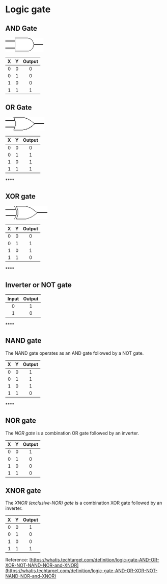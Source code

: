 # Logic gate

##  AND Gate

![](.gitbook/assets/image%20%286%29.png)

| X | Y | Output |
| :---: | :---: | :---: |
| 0 | 0 | 0 |
| 0 | 1 | 0 |
| 1 | 0 | 0 |
| 1 | 1 | 1 |



##  **OR Gate**

![](.gitbook/assets/image%20%283%29.png)

| X | Y | Output |
| :---: | :---: | :---: |
| 0 | 0 | 0 |
| 0 | 1 | 1 |
| 1 | 0 | 1 |
| 1 | 1 | 1 |

\*\*\*\*

##  **XOR gate**

![](.gitbook/assets/image%20%288%29.png)

| X | Y | Output |
| :---: | :---: | :---: |
| 0 | 0 | 0 |
| 0 | 1 | 1 |
| 1 | 0 | 1 |
| 1 | 1 | 0 |

\*\*\*\*

##  **Inverter or NOT gate**

| Input | Output |
| :---: | :---: |
| 0 | 1 |
| 1 | 0 |

\*\*\*\*

##  **NAND gate**

The NAND gate operates as an AND gate followed by a NOT gate.

| X | Y | Output |
| :---: | :---: | :---: |
| 0 | 0 | 1 |
| 0 | 1 | 1 |
| 1 | 0 | 1 |
| 1 | 1 | 0 |

\*\*\*\*

##  **NOR gate**

 The _NOR gate_ is a combination OR gate followed by an inverter.

| X | Y | Output |
| :---: | :---: | :---: |
| 0 | 0 | 1 |
| 0 | 1 | 0 |
| 1 | 0 | 0 |
| 1 | 1 | 0 |



##  **XNOR gate**

 The _XNOR \(exclusive-NOR\) gate_ is a combination XOR gate followed by an inverter.

| X | Y | Output |
| :---: | :---: | :---: |
| 0 | 0 | 1 |
| 0 | 1 | 0 |
| 1 | 0 | 0 |
| 1 | 1 | 1 |



Reference: [https://whatis.techtarget.com/definition/logic-gate-AND-OR-XOR-NOT-NAND-NOR-and-XNOR](https://whatis.techtarget.com/definition/logic-gate-AND-OR-XOR-NOT-NAND-NOR-and-XNOR)

